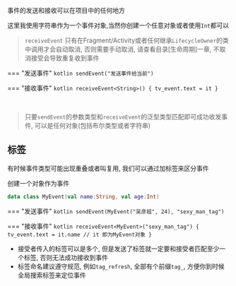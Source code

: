 事件的发送和接收可以在项目中的任何地方

这里我使用字符串作为一个事件对象,当然你创建一个任意对象或者使用`Int`都可以
<br>

> `receiveEvent` 只有在Fragment/Activity或者任何继承`LifecycleOwner`的类中调用才会自动取消, 否则需要手动取消, 请查看目录[生命周期]一章, 不取消接受会导致重复收到事件


=== "发送事件"
    ```kotlin
    sendEvent("发送事件给当前")
    ```

=== "接收事件"
    ```kotlin
    receiveEvent<String>() {
        tv_event.text = it
    }
    ```

<br>

> 只要`sendEvent`的参数类型和`receiveEvent`的泛型类型匹配即可成功收发事件, 可以是任何对象(包括布尔类型或者字符串)

## 标签
有时候事件类型可能出现重叠或者叫复用, 我们可以通过加标签来区分事件

创建一个对象作为事件
```kotlin
data class MyEvent(val name:String, val age:Int)
```

=== "发送事件"
    ```kotlin
    sendEvent(MyEvent("吴彦祖", 24), "sexy_man_tag")
    ```

=== "接收事件"
    ```kotlin
    receiveEvent<MyEvent>("sexy_man_tag") {
        tv_event.text = it.name // it 即为MyEvent对象
    }
    ```


- 接受者传入的标签可以是多个, 但是发送了标签就一定要和接受者匹配至少一个标签, 否则无法成功接收到事件
- 标签命名建议遵守规范, 例如`tag_refresh`, 全部有个前缀`tag_`, 方便你到时候全局搜索标签来定位事件